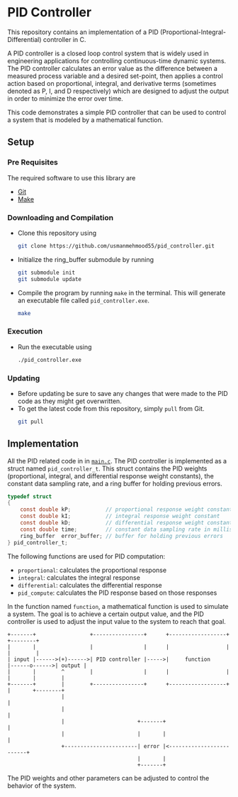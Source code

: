 # PID Controller

This repository contains an implementation of a PID (Proportional-Integral-Differential)
controller in C.

A PID controller is a closed loop control system that is widely used in engineering
applications for controlling continuous-time dynamic systems. The PID controller
calculates an error value as the difference between a measured process variable and a
desired set-point, then applies a control action based on proportional, integral, and
derivative terms (sometimes denoted as P, I, and D respectively) which are designed to
adjust the output in order to minimize the error over time.

This code demonstrates a simple PID controller that can be used to control a system that
is modeled by a mathematical function.


## Setup


### Pre Requisites

The required software to use this library are
- [Git](https://git-scm.com/downloads)
- [Make](https://gnuwin32.sourceforge.net/packages/make.htm)


### Downloading and Compilation
- Clone this repository using
  ```bash
  git clone https://github.com/usmanmehmood55/pid_controller.git
  ```
- Initialize the ring_buffer submodule by running
  ```bash
  git submodule init
  git submodule update
  ```
- Compile the program by running `make` in the terminal. This will generate an
  executable file called `pid_controller.exe`.
  ```bash
  make
  ```


### Execution
- Run the executable using
  ```bash
  ./pid_controller.exe
  ```

### Updating
- Before updating be sure to save any changes that were made to the PID code as they
  might get overwritten.
- To get the latest code from this repository, simply `pull` from Git. 
  ```bash
  git pull
  ```


## Implementation
All the PID related code in in [`main.c`](main.c). The PID controller is implemented
as a struct named `pid_controller_t`. This struct contains the PID weights 
(proportional, integral, and differential response weight constants), the constant
data sampling rate, and a ring buffer for holding previous errors. 
```c
typedef struct
{
    const double kP;           // proportional response weight constant
    const double kI;           // integral response weight constant
    const double kD;           // differential response weight constant
    const double time;         // constant data sampling rate in milliseconds
    ring_buffer  error_buffer; // buffer for holding previous errors
} pid_controller_t;
```

The following functions are used for PID computation:

- `proportional`: calculates the proportional response
- `integral`: calculates the integral response
- `differential`: calculates the differential response
- `pid_compute`: calculates the PID response based on those responses

In the function named `function`, a mathematical function is used to simulate a system. 
The goal is to achieve a certain output value, and the PID controller is used to adjust
the input value to the system to reach that goal.

```
+-------+                 +----------------+      +------------------+              +--------+
|       |                 |                |      |                  |              |        |
| input |------>(+)------>| PID controller |----->|     function     |------o------>| output |
|       |        ^        |                |      |                  |      |       |        |
+-------+        |        +----------------+      +------------------+      |       +--------+
                 |                                                          |
                 |                                                          |
                 |                       +-------+                          |
                 |                       |       |                          |
                 +-----------------------| error |<-------------------------+
                                         |       |
                                         +-------+
```

The PID weights and other parameters can be adjusted to control the behavior of the system.